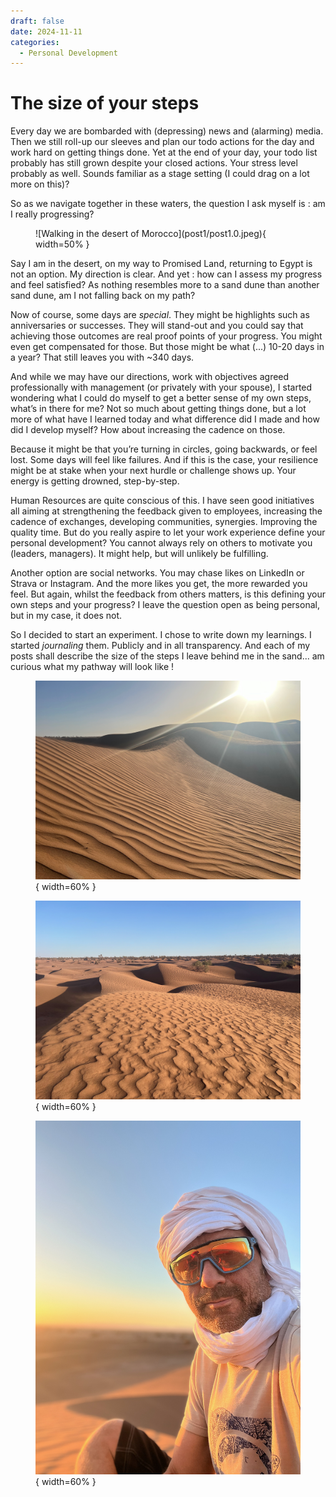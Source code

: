 ```yaml
---
draft: false 
date: 2024-11-11 
categories:
  - Personal Development
---
```


# The size of your steps

Every day we are bombarded with (depressing) news and (alarming) media. Then we still roll-up our sleeves and plan our todo actions for the day and work hard on getting things done.  Yet at the end of your day, your todo list probably has still grown despite your closed actions. Your stress level probably as well. Sounds familiar as a stage setting (I could drag on a lot more on this)?

So as we navigate together in these waters, the question I ask myself is : am I really progressing?

<figure markdown> 
  ![Walking in the desert of Morocco](post1/post1.0.jpeg){ width=50% } 
</figure>

<!-- more -->

Say I am in the desert, on my way to Promised Land, returning to Egypt is not an option. My direction is clear. And yet : how can I assess my progress and feel satisfied? As nothing resembles more to a sand dune than another sand dune, am I not falling back on my path?

Now of course, some days are *special*. They might be highlights such as anniversaries or successes. They will stand-out and you could say that achieving those outcomes are real proof points of your progress. You might even get compensated for those. But those might be what (...) 10-20 days in a year? That still leaves you with ~340 days.

And while we may have our directions, work with objectives agreed professionally with management (or privately with your spouse), I started wondering what I could do myself to get a better sense of my own steps, what’s in there for me? Not so much about getting things done, but a lot more of what have I learned today and what difference did I made and how did I develop myself? How about increasing the cadence on those.

Because it might be that you’re turning in circles, going backwards, or feel lost. Some days will feel like failures. And if this is the case, your resilience might be at stake when your next hurdle or challenge shows up. Your energy is getting drowned, step-by-step.

Human Resources are quite conscious of this. I have seen good initiatives all aiming at strengthening the feedback given to employees, increasing the cadence of exchanges, developing communities, synergies. Improving the quality time. But do you really aspire to let your work experience define your personal development? You cannot always rely on others to motivate you (leaders, managers). It might help, but will unlikely be fulfilling.

Another option are social networks. You may chase likes on LinkedIn or Strava or Instagram. And the more likes you get, the more rewarded you feel. But again, whilst the feedback from others matters, is this defining your own steps and your progress? I leave the question open as being personal, but in my case, it does not.

So I decided to start an experiment. I chose to write down my learnings. I started *journaling* them. Publicly and in all transparency. And each of my posts shall describe the size of the steps I leave behind me in the sand... am curious what my pathway will look like !

<figure markdown>

![Morocco Desert Trip 2024](post1/post1.1.jpeg){ width=60% }

![Morocco Desert Trip 2024](post1/post1.2.jpeg){ width=60% }

![Me as a Berber 🏝️ 😎](post1/post1.3.jpeg){ width=60% }

</figure>